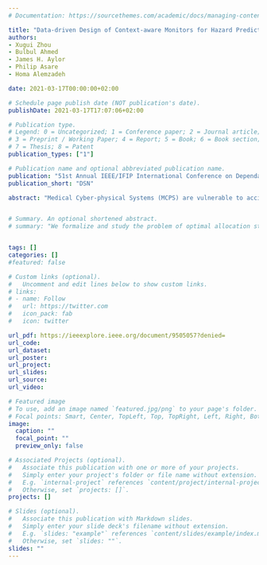 ```yaml
---
# Documentation: https://sourcethemes.com/academic/docs/managing-content/

title: "Data-driven Design of Context-aware Monitors for Hazard Prediction in Artificial Pancreas Systems"
authors: 
- Xugui Zhou
- Bulbul Ahmed
- James H. Aylor
- Philip Asare
- Homa Alemzadeh

date: 2021-03-17T00:00:00+02:00

# Schedule page publish date (NOT publication's date).
publishDate: 2021-03-17T17:07:06+02:00

# Publication type.
# Legend: 0 = Uncategorized; 1 = Conference paper; 2 = Journal article;
# 3 = Preprint / Working Paper; 4 = Report; 5 = Book; 6 = Book section;
# 7 = Thesis; 8 = Patent
publication_types: ["1"]

# Publication name and optional abbreviated publication name.
publication: "51st Annual IEEE/IFIP International Conference on Dependable Systems and Networks"
publication_short: "DSN"

abstract: "Medical Cyber-physical Systems (MCPS) are vulnerable to accidental or malicious faults that can target their controllers and cause safety hazards and harm to patients. This paper proposes a combined model and data-driven approach for designing context-aware monitors that can detect early signs of hazards and mitigate them in MCPS. We present a framework for formal specification of unsafe system context using Signal Temporal Logic (STL) combined with an optimization method for patient-specific refinement of STL formulas based on real or simulated faulty data from the closed-loop system for the generation of monitor logic. We evaluate our approach in simulation using two state-of-the-art closed-loop Artificial Pancreas Systems (APS). The results show the context-aware monitor achieves up to 1.4 times increase in average hazard prediction accuracy (F1score) over several baseline monitors, reduces false-positive and false-negative rates, and enables hazard mitigation with a 54% success rate while decreasing the average risk for patients."


# Summary. An optional shortened abstract.
# summary: "We formalize and study the problem of optimal allocation strategies for a (perfect) vaccine in the infinite-dimensional SIS model."


tags: []
categories: []
#featured: false

# Custom links (optional).
#   Uncomment and edit lines below to show custom links.
# links:
# - name: Follow
#   url: https://twitter.com
#   icon_pack: fab
#   icon: twitter

url_pdf: https://ieeexplore.ieee.org/document/9505057?denied=
url_code:
url_dataset:
url_poster:
url_project:
url_slides:
url_source:
url_video:

# Featured image
# To use, add an image named `featured.jpg/png` to your page's folder. 
# Focal points: Smart, Center, TopLeft, Top, TopRight, Left, Right, BottomLeft, Bottom, BottomRight.
image:
  caption: ""
  focal_point: ""
  preview_only: false

# Associated Projects (optional).
#   Associate this publication with one or more of your projects.
#   Simply enter your project's folder or file name without extension.
#   E.g. `internal-project` references `content/project/internal-project/index.md`.
#   Otherwise, set `projects: []`.
projects: []

# Slides (optional).
#   Associate this publication with Markdown slides.
#   Simply enter your slide deck's filename without extension.
#   E.g. `slides: "example"` references `content/slides/example/index.md`.
#   Otherwise, set `slides: ""`.
slides: ""
---
```

